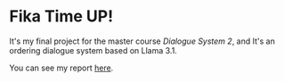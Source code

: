 # Fika Time UP!

It's my final project for the master course *Dialogue System 2*, and It's an ordering dialogue system based on Llama 3.1.

You can see my report [here](Report.md).
